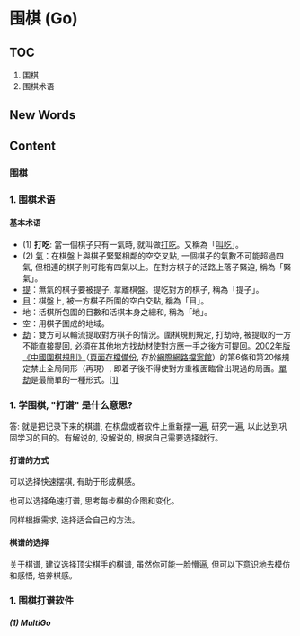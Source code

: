# 围棋 (Go)



## TOC
1. 围棋
1. 围棋术语




## New Words





## Content
### 围棋


### 1. 围棋术语
#### 基本术语
- (1) **打吃**: 當一個棋子只有一氣時, 就叫做[打吃](https://www.wikiwand.com/zh-hant/打吃)。又稱為「[叫吃](https://www.wikiwand.com/zh-hant/叫吃)」。
- (2) [氣](https://www.wikiwand.com/zh-hant/氣_(圍棋))：在棋盤上與棋子緊緊相鄰的空交叉點, 一個棋子的氣數不可能超過四氣, 但相連的棋子則可能有四氣以上。在對方棋子的活路上落子緊迫, 稱為「緊氣」。
- [提](https://www.wikiwand.com/zh-hant/提_(圍棋))：無氣的棋子要被提子, 拿離棋盤。提吃對方的棋子, 稱為「提子」。
- [目](https://www.wikiwand.com/zh-hant/目_(圍棋))：棋盤上, 被一方棋子所圍的空白交點, 稱為「目」。
- 地：活棋所包圍的目數和活棋本身之總和, 稱為「地」。
- 空：用棋子圍成的地域。
- [劫](https://www.wikiwand.com/zh-hant/劫_(围棋))：雙方可以輪流提取對方棋子的情況。圍棋規則規定, 打劫時, 被提取的一方不能直接提回, 必須在其他地方找劫材使對方應一手之後方可提回。[2002年版《中國圍棋規則》](http://weiqi.sports.tom.com/secondary/wqzl/guize/cn_new_1.htm)（[頁面存檔備份](https://web.archive.org/web/20110726141825/http://weiqi.sports.tom.com/secondary/wqzl/guize/cn_new_1.htm), 存於[網際網路檔案館](https://www.wikiwand.com/zh-hant/互联网档案馆)）的第6條和第20條規定禁止全局同形（再現）, 即着子後不得使對方重複面臨曾出現過的局面。[單劫](https://www.wikiwand.com/zh-hant/劫_(围棋))是最簡單的一種形式。[[1\]](https://www.wikiwand.com/zh-hant/围棋术语#citenote1)




### 1. 学围棋, "打谱" 是什么意思?
答: 就是把记录下来的棋谱, 在棋盘或者软件上重新摆一遍, 研究一遍, 以此达到巩固学习的目的。有解说的, 没解说的, 根据自己需要选择就行。

#### 打谱的方式
可以选择快速摆棋, 有助于形成棋感。

也可以选择龟速打谱, 思考每步棋的企图和变化。

同样根据需求, 选择适合自己的方法。

#### 棋谱的选择
关于棋谱, 建议选择顶尖棋手的棋谱, 虽然你可能一脸懵逼, 但可以下意识地去模仿和感悟, 培养棋感。


### 1. 围棋打谱软件
##### (1) MultiGo
